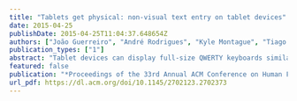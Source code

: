 ```yaml
---
title: "Tablets get physical: non-visual text entry on tablet devices"
date: 2015-04-25
publishDate: 2015-04-25T11:04:37.648654Z
authors: ["João Guerreiro", "André Rodrigues", "Kyle Montague", "Tiago Guerreiro", "Hugo Nicolau", "Daniel Gonçalves"]
publication_types: ["1"]
abstract: "Tablet devices can display full-size QWERTY keyboards similar to the physical ones. Yet, the lack of tactile feedback and the inability to rest the fingers on the home keys result in a highly demanding and slow exploration task for blind users. We present SpatialTouch, an input system that leverages previous experience with physical QWERTY keyboards, by supporting two-handed interaction through multitouch exploration and spatial, simultaneous audio feedback. We conducted a user study, with 30 novice touchscreen participants entering text under one of two conditions: (1) SpatialTouch or (2) mainstream accessibility method Explore by Touch. We show that SpatialTouch enables blind users to leverage previous experience as they do a better use of home keys and perform more efficient exploration paths. Results suggest that although SpatialTouch did not result in faster input rates overall, it was indeed able to leverage previous QWERTY experience in contrast to Explore by Touch."
featured: false
publication: "*Proceedings of the 33rd Annual ACM Conference on Human Factors in Computing Systems*"
url_pdf: https://dl.acm.org/doi/10.1145/2702123.2702373
---
```


